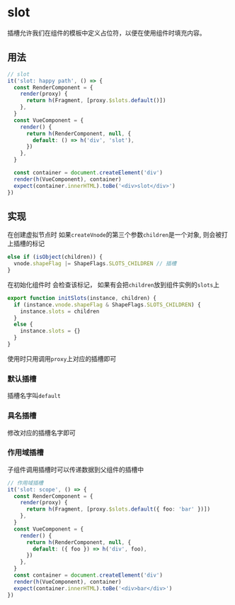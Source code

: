 # slot

插槽允许我们在组件的模板中定义占位符，以便在使用组件时填充内容。

## 用法

```typescript
// slot
it('slot: happy path', () => {
  const RenderComponent = {
    render(proxy) {
      return h(Fragment, [proxy.$slots.default()])
    },
  }
  const VueComponent = {
    render() {
      return h(RenderComponent, null, {
        default: () => h('div', 'slot'),
      })
    },
  }

  const container = document.createElement('div')
  render(h(VueComponent), container)
  expect(container.innerHTML).toBe('<div>slot</div>')
})
```

## 实现

在创建虚拟节点时 如果`createVnode`的第三个参数`children`是一个对象, 则会被打上插槽的标记

```typescript
else if (isObject(children)) {
  vnode.shapeFlag |= ShapeFlags.SLOTS_CHILDREN // 插槽
}
```

在初始化组件时 会检查该标记， 如果有会把`children`放到组件实例的`slots`上

```typescript
export function initSlots(instance, children) {
  if (instance.vnode.shapeFlag & ShapeFlags.SLOTS_CHILDREN) {
    instance.slots = children
  }
  else {
    instance.slots = {}
  }
}
```

使用时只用调用`proxy`上对应的插槽即可

### 默认插槽

插槽名字叫`default`

### 具名插槽

修改对应的插槽名字即可

### 作用域插槽

子组件调用插槽时可以传递数据到父组件的插槽中

```typescript
// 作用域插槽
it('slot: scope', () => {
  const RenderComponent = {
    render(proxy) {
      return h(Fragment, [proxy.$slots.default({ foo: 'bar' })])
    },
  }
  const VueComponent = {
    render() {
      return h(RenderComponent, null, {
        default: ({ foo }) => h('div', foo),
      })
    },
  }
  const container = document.createElement('div')
  render(h(VueComponent), container)
  expect(container.innerHTML).toBe('<div>bar</div>')
})
```
